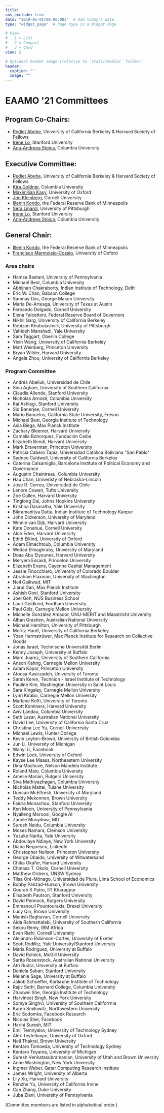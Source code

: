 ```yaml
---
title: 
cms_exclude: true
date: "2019-01-01T00:00:00Z"  # Add today's date.
type: "widget_page"  # Page type is a Widget Page

# View.
#   1 = List
#   2 = Compact
#   3 = Card
view: 2

# Optional header image (relative to `static/media/` folder).
header:
  caption: ""
  image: ""
---
```

# EAAMO '21 Committees

## Program Co-Chairs:

- [Rediet Abebe](https://www.cs.cornell.edu/~red/), University of California Berkeley & Harvard Society of Fellows
- [Irene Lo](https://sites.google.com/view/irene-lo), Stanford University
- [Ana-Andreea Stoica](http://www.columbia.edu/~as5001/), Columbia University

## Executive Committee:
- [Rediet Abebe](https://www.cs.cornell.edu/~red/), University of California Berkeley & Harvard Society of Fellows
- [Kira Goldner](https://www.kiragoldner.com/), Columbia University
- [Maximilian Kasy](https://maxkasy.github.io/home/), University of Oxford
- [Jon Kleinberg](https://www.cs.cornell.edu/home/kleinber/), Cornell University
- [Illenin Kondo](https://www.illenin.com/), the Federal Reserve Bank of Minneapolis
- [Sera Linardi](http://www.linardi.gspia.pitt.edu/), University of Pittsburgh
- [Irene Lo](https://sites.google.com/view/irene-lo), Stanford University
- [Ana-Andreea Stoica](http://www.columbia.edu/~as5001/), Columbia University

## General Chair:
- [Illenin Kondo](https://www.illenin.com/), the Federal Reserve Bank of Minneapolis
- [Francisco Marmolejo-Cossio](https://www.fmarmolejo.com/), University of Oxford

### Area chairs 

- Hamsa Bastani, University of Pennsylvania
- Michael Best, Columbia University
- Abhijnan Chakraborty, Indian Institute of Technology, Delhi
- Eric W. Chan, Babson College
- Sanmay Das, George Mason University
- Maria De-Arteaga, University of Texas at Austin
- Fernando Delgado, Cornell University
- Elena Falcettoni, Federal Reserve Board of Governors
- Nikhil Garg, University of California Berkeley 
- Robizon Khubulashvili, University of Pittsburgh
- Vahideh Manshadi, Yale University
- Sam Taggart, Oberlin College
- Yixin Wang, University of California Berkeley 
- Matt Weinberg, Princeton University
- Bryan Wilder, Harvard University
- Angela Zhou, University of California Berkeley

### Program Committee
- Andrés Abeliuk, Universidad de Chile
- Sina Aghaei, University of Southern California
- Claudia Allende, Stanford University
- Nicholas Arnosti, Columbia University
- Itai Ashlagi, Stanford University
- Sid Banerjee, Cornell University
- Mario Banuelos, California State University, Fresno
- Michael Best, Georgia Institute of Technology
- Asia Biega, Max Planck Institute
- Zachary Bleemer, Harvard University
- Camelia Bohorquez, Fundación Ceiba
- Elizabeth Bondi, Harvard University 
- Mark Braverman, Princeton University
- Patricia Cabero Tapia, Universidad Católica Boliviana "San Pablo"
- Sydnee Caldwell, University of California Berkeley
- Caterina Calsamiglia, Barcelona Institute of Political Economy and Governance
- Augustin Chaintreau, Columbia University
- Hau Chan, Univeristy of Nebraska-Lincoln
- Jose R. Correa, Universidad de Chile
- Lenore Cowen, Tufts University
- Zoe Cullen, Harvard University
- Tinglong Dai, Johns Hopkins University
- Krishna Dasaratha, Yale University
- Bikramaditya Datta, Indian Institute of Technology Kanpur
- John Dickerson, University of Maryland
- Winnie van Dijk, Harvard University
- Kate Donahue, Cornell University
- Alon Eden, Harvard University
- Edith Elkind, University of Oxford
- Adam Elmachtoub, Columbia University
- Wedad Elmaghraby, University of Maryland
- Doaa Abu Elyounes, Harvard University 
- Meryem Essaidi, Princeton University
- Elizabeth Evans, Cayenna Capital Management
- Jessie Finocchiaro, University of Colorado Boulder
- Abraham Flaxman, University of Washington
- Neil Gaikwad, MIT
- Jiarui Gan, Max Planck Institute
- Ashish Goel, Stanford University
- Joel Goh, NUS Business School
- Lauri Goldkind, Fordham University
- Paul Gölz, Carnegie Mellon University
- Michelle González Amador, UNU-MERIT and Maastricht University
- Alban Grastien, Australian National University
- Michael Hamilton, University of Pittsburgh
- Moritz Hardt, University of California Berkeley
- Yoan Hermstrüwer, Max Planck Institute for Research on Collective Goods
- Jonas Israel, Technische Universität Berlin
- Kenny Joseph, University at Buffalo
- Marc Juarez, University of Southern California
- Anson Kahng, Carnegie Mellon University
- Adam Kapor, Princeton University
- Atoosa Kasirzadeh, University of Toronto
- Sarah Keren, Technion - Israel Institute of Technology
- Pauline Kim, Washington University in Saint Louis
- Sara Kingsley, Carnegie Mellon University
- Lynn Kirabo, Carnegie Mellon University
- Marlene Koffi, University of Toronto
- Scott Kominers, Harvard University
- Aviv Landau, Columbia University
- Seth Lazar, Australian National University 
- David Lee, University of California Santa Cruz
- Christina Lee Yu, Cornell Univerrsity
- Michael Lewis, Hunter College
- Kevin Leyton-Brown, University of British Columbia
- Jun Li, University of Michigan
- Wanyi Li, Facebook
- Edwin Lock, University of Oxford
- Kayse Lee Maass, Northeastern University
- Dina Machuve, Nelson Mandela Institute
- Roland Maio, Columbia University
- Amelie Marian, Rutgers University
- Siva Mathiyazhagan, Columbia University
- Nicholas Mattei, Tulane University
- Duncan McElfresh, University of Maryland
- Teddy Mekonnen, Brown University
- Faidra Monachou, Stanford University
- Ken Moon, University of Pennsylvania
- Nyalleng Moroosi, Google AI
- Zanele Munyikwa, MIT
- Suresh Naidu, Columbia University
- Moses Namara, Clemson University
- Yusuke Narita, Yale University 
- Abdoulaye Ndiaye, New York University
- Diana Negoescu, LinkedIn
- Christopher Neilson, Princeton University
- George Obaido, University of Witwatersand
- Chika Okafor, Harvard University
- Chinasa T. Okolo, Cornell University
- Matthew Olckers, UNSW Sydney
- Tilsa Oré-Mónago, Universidad de Piura, Lima School of Economics 
- Bobby Pakzad-Hurson, Brown University
- Gourab K Patro, IIT Kharagpur
- Elisabeth Paulson, Stanford University
- David Pennock, Rutgers University
- Emmanouil Pountourakis, Drexel University
- Lucy Qin, Brown University
- Manish Raghavan, Cornell University
- Aida Rahmattalabi, University of Southern California
- Sekou Remy, IBM Africa
- Evan Riehl, Cornell University
- Alejandro Robinson-Cortes, University of Exeter
- Scott Rodilitz, Yale University/Stanford University
- Maria Rodriguez, University at Buffalo
- David Rolnick, McGill University
- Sarita Rosenstock, Australian National University
- Atri Rudra, University at Buffalo
- Daniela Saban, Stanford University
- Melanie Sage, University at Buffalo
- Jakob Schoeffer, Karlsruhe Institute of Technology
- Rajiv Sethi, Barnard College, Columbia University
- Zhaowei She, Georgia Institute of Technology
- Harvineet Singh, New York University
- Somya Singhvi, University of Southern Califorrnia
- Karen Smilowitz, Northwestern University
- Eric Sodomka, Facebook Research
- Nicolas Stier, Facebook
- Harini Suresh, MIT
- Emil Temnyalov, University of Technology Sydney
- Alex Teytelboym, University of Oxford
- Neil Thakral, Brown University
- Kentaro Tomoeda, University of Technology Sydney
- Kentaro Toyama, University of Michigan		
- Suresh Venkatasubramanian, University of Utah and Brown University
- Anne Washington, New York University
- Ingmar Weber, Qatar Computing Research Institute
- James Wright, University of Alberta
- Lily Xu, Harvard University
- Renzhe Yu, University of California Irvine
- Can Zhang, Duke University
- Juba Ziani, University of Pennsylvania

(Committee members are listed in alphabetical order.)




